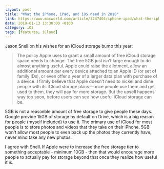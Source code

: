 ```yaml
--- 
layout: post 
title: "What the iPhone, iPad, and iOS need in 2018" 
link: https://www.macworld.com/article/3247404/iphone-ipad/what-the-iphone-ipad-and-ios-need-in-2018.html
date: 2018-01-13 13:30:00 +0100 
category: iOS 
tags: [features, iCloud] 
--- 
```


Jason Snell on his wishes for an iCloud storage bump this year:

>The policy Apple uses to grant a small amount of free iCloud storage space needs to change. The free 5GB just isn’t large enough to do almost anything useful. Apple could raise the allotment, allow an additional amount per every device attached to an Apple ID (or set of family IDs), or even offer a year of a larger data plan with purchase of a device. I firmly believe that Apple doesn’t need to nickel and dime people with its iCloud storage plans—once people use them and get used to them, they will pay for more storage. But the upsell happens way too soon, before users can see how useful iCloud storage can be.

5GB is not a reasonble amount of free storage to give people these days. Google provide 15GB of storage by default on Drive, which is a big reason for people (myself included) to use it. The primary use of iCloud for most people is to store photos and videos that they take on their iPhone. 5GB won't allow most people to even back up the photos they currently have, never mind take any new photos. 

I agree with Snell. If Apple were to increase the free storage tier to something acceptable - minimum 10GB - then that would encourage more people to actually pay for storage beyond that once they realize how useful it is.
